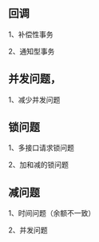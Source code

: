 ## 回调

1、补偿性事务

2、通知型事务



## 并发问题，

1、减少并发问题



## 锁问题

1、多接口请求锁问题

2、加和减的锁问题 

## 减问题

1、时间问题（余额不一致）

2、并发问题